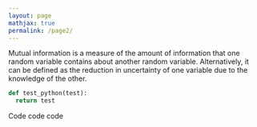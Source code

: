 ```yaml
---
layout: page
mathjax: true
permalink: /page2/
---
```


Mutual information is a measure of the amount of information that one random variable contains about another random variable. Alternatively, it can be defined as the reduction in uncertainty of one variable due to the knowledge of the other. 


```python
def test_python(test):
  return test
```

Code code code
